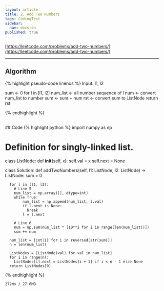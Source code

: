 ```yaml
---
layout: article
title: 2. Add Two Numbers
tags: CodingTest
sidebar:
  nav: docs-en
published: true
---
```


[https://leetcode.com/problems/add-two-numbers/](https://leetcode.com/problems/add-two-numbers/)

<!--more-->

---

## Algorithm
{% highlight pseudo-code linenos %}
Input: l1, l2

sum ← 0
for l in [l1, l2]
  num_list ← all number sequence of l
  num ← convert num_list to number
  sum ← sum + num
rst ← convert sum to ListNode
return rst

{% endhighlight %}

<br>
## Code
{% highlight python %}
import numpy as np

# Definition for singly-linked list.
class ListNode:
    def __init__(self, x):
        self.val = x
        self.next = None

class Solution:
    def addTwoNumbers(self, l1: ListNode, l2: ListNode) -> ListNode:
      sum = 0

      for l in (l1, l2):
        # Line 5
        num_list = np.array([], dtype=int)
        while True:
            num_list = np.append(num_list, l.val)
            if l.next is None:
              break
            l = l.next

        # Line 6
        num = np.sum(num_list * [10**i for i in range(len(num_list))])
        sum += num

      num_list = [int(i) for i in reversed(str(sum))]
      n = len(num_list)

      ListNodes = [ListNode(val) for val in num_list]
      for i in range(n):
        ListNodes[i].next = ListNodes[i + 1] if i < n - 1 else None
      return ListNodes[0]
{% endhighlight %}

    272ms / 27.6MB

